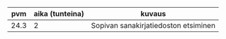 
| pvm | aika (tunteina) | kuvaus |
| --- | --------------- | ------ |
| 24.3 | 2 | Sopivan sanakirjatiedoston etsiminen |